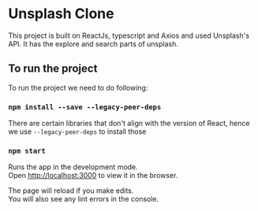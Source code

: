 # Unsplash Clone

This project is built on ReactJs, typescript and Axios and used
Unsplash's API. It has the explore and search parts of unsplash.

## To run the project

To run the project we need to do following:

### `npm install --save --legacy-peer-deps`

There are certain libraries that don't align with the version of React, hence we use `--legacy-peer-deps` to install those

### `npm start`
Runs the app in the development mode.\
Open [http://localhost:3000](http://localhost:3000) to view it in the browser.

The page will reload if you make edits.\
You will also see any lint errors in the console.
